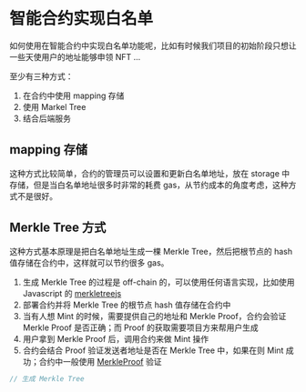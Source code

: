 # 智能合约实现白名单

如何使用在智能合约中实现白名单功能呢，比如有时候我们项目的初始阶段只想让一些天使用户的地址能够申领 NFT ...

至少有三种方式：

1. 在合约中使用 mapping 存储
2. 使用 Markel Tree
3. 结合后端服务

## mapping 存储

这种方式比较简单，合约的管理员可以设置和更新白名单地址，放在 storage 中存储，但是当白名单地址很多时非常的耗费 gas，从节约成本的角度考虑，这种方式不是很好。

## Merkle Tree 方式

这种方式基本原理是把白名单地址生成一棵 Merkle Tree，然后把根节点的 hash 值存储在合约中，这样就可以节约很多 gas。

1. 生成 Merkle Tree 的过程是 off-chain 的，可以使用任何语言实现，比如使用 Javascript 的 [merkletreejs](https://github.com/merkletreejs/merkletreejs)
2. 部署合约并将 Merkle Tree 的根节点 hash 值存储在合约中
3. 当有人想 Mint 的时候，需要提供自己的地址和 Merkle Proof，合约会验证 Merkle Proof 是否正确；而 Proof 的获取需要项目方来帮用户生成
4. 用户拿到 Merkle Proof 后，调用合约来做 Mint 操作
5. 合约会结合 Proof 验证发送者地址是否在 Merkle Tree 中，如果在则 Mint 成功；合约中一般使用 [MerkleProof](https://docs.openzeppelin.com/contracts/3.x/api/cryptography#MerkleProof) 验证

```javascript
// 生成 Merkle Tree

```
